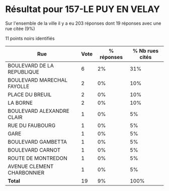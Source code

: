 # Résultat pour 157-LE PUY EN VELAY

Sur l'ensemble de la ville il y a eu 203 réponses dont 19 réponses avec une rue citée (9%)

11 points noirs identifiés

| Rue | Vote | % réponses | % Nb rues cités|
|-----|------|------------|----------------|
| BOULEVARD DE LA REPUBLIQUE | 6 | 2% | 31%|
| BOULEVARD MARECHAL FAYOLLE | 2 | 0% | 10%|
| PLACE DU BREUIL | 2 | 0% | 10%|
| LA BORNE | 2 | 0% | 10%|
| BOULEVARD ALEXANDRE CLAIR | 1 | 0% | 5%|
| RUE DU FAUBOURG | 1 | 0% | 5%|
| GARE | 1 | 0% | 5%|
| BOULEVARD GAMBETTA | 1 | 0% | 5%|
| BOULEVARD CARNOT | 1 | 0% | 5%|
| ROUTE DE MONTREDON | 1 | 0% | 5%|
| AVENUE CLEMENT CHARBONNIER | 1 | 0% | 5%|
| **Total** | 19 | 9% | 100%|
